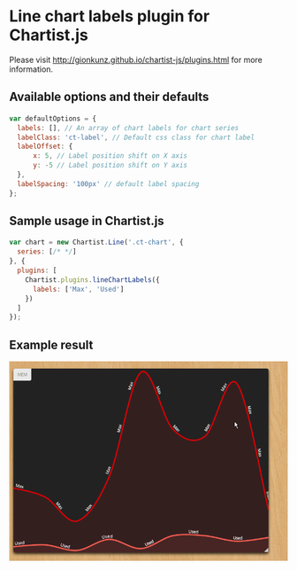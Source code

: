 # Line chart labels plugin for Chartist.js

Please visit http://gionkunz.github.io/chartist-js/plugins.html for more information.

## Available options and their defaults

```javascript
var defaultOptions = {
  labels: [], // An array of chart labels for chart series
  labelClass: 'ct-label', // Default css class for chart label
  labelOffset: {
      x: 5, // Label position shift on X axis
      y: -5 // Label position shift on Y axis
  },
  labelSpacing: '100px' // default label spacing
};
```

## Sample usage in Chartist.js


```javascript
var chart = new Chartist.Line('.ct-chart', {
  series: [/* */]
}, {
  plugins: [
    Chartist.plugins.lineChartLabels({
      labels: ['Max', 'Used']
    })
  ]
});
```

## Example result

![](labels.png)
